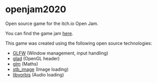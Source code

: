 # openjam2020
Open source game for the itch.io Open Jam.

You can find the game jam [here](https://itch.io/jam/open-jam-2020).

This game was created using the following open source technologies:
- [GLFW](https://github.com/glfw/glfw) (Window management, input handling)
- [glad](https://github.com/Dav1dde/glad) (OpenGL header)
- [glm](https://github.com/g-truc/glm) (Maths)
- [stb_image](https://github.com/nothings/stb) (Image loading)
- [libvorbis](https://gitlab.xiph.org/xiph/vorbis) (Audio loading)